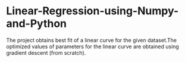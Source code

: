 # Linear-Regression-using-Numpy-and-Python

The project obtains best fit of a linear curve for the given dataset.The optimized values of parameters for the linear curve are obtained using gradient descent (from scratch).

